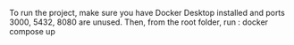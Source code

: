 To run the project, make sure you have Docker Desktop installed and ports 3000, 5432, 8080 are unused.
Then, from the root folder, run : docker compose up

